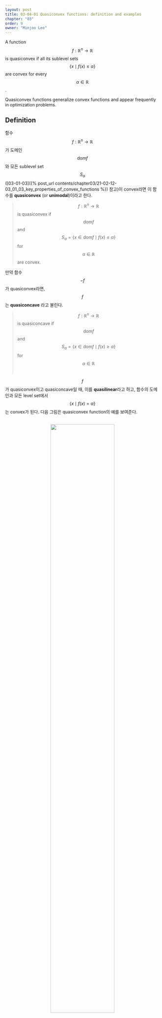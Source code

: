 ```yaml
---
layout: post
title: 03-04-01 Quasiconvex functions: definition and examples
chapter: "03"
order: 9
owner: "Minjoo Lee"
---
```


A function $$f:\mathbb{R}^n \rightarrow \mathbb{R}$$ is quasiconvex if all its sublevel sets $$\{x \mid f(x) \leq \alpha\}$$ are convex for every $$\alpha \in \mathbb{R}$$.

Quasiconvex functions generalize convex functions and appear frequently in optimization problems.

## Definition

함수 $$f: \mathbb{R}^n \rightarrow \mathbb{R}$$가 도메인 $$ \text{dom}f$$와 모든 sublevel set $$S_{\alpha}$$([03-01-03]({% post_url contents/chapter03/21-02-12-03_01_03_key_properties_of_convex_functions %}) 참고)이 convex라면 이 함수를 **quasiconvex** (or **unimodal**)이라고 한다.

>$$f : \mathbb{R}^n \rightarrow \mathbb{R}$$ is quasiconvex if $$\text{dom}f$$ and
>$$S_{\alpha} =\{x \in \text{dom}f \mid f(x) \leq \alpha\}$$ for $$\alpha \in \mathbb{R}$$ are convex.


만약 함수 $$-f$$가 quasiconvex라면, $$f$$는 **quasiconcave** 라고 불린다.<br>
>$$f : \mathbb{R}^n \rightarrow \mathbb{R}$$ is quasiconcave if $$\text{dom}f$$ and
>$$S_{\alpha} = \{ x \in \text{dom}f \mid f(x) \geq \alpha \}$$ for $$\alpha \in \mathbb{R}$$<br>

$$f$$가 quasiconvex이고 quasiconcave일 때, 이를 **quasilinear**라고 하고, 함수의 도메인과 모든 level set에서 $$\{x \mid f(x)=\alpha\}$$는 convex가 된다. 다음 그림은 quasiconvex function의 예를 보여준다.<br><br>

<figure class="image" style="align: center;">
<p align="center">
 <img src="{{ site.baseurl }}/img/chapter_img/chapter03/Fig3.9_quasiconvex_ftn_cAsoUpr.png" alt="" width="70%" height="70%">
 <figcaption style="text-align: center;">[Fig1] quasiconvex function on R [1]</figcaption>
</p>
</figure>


$$\alpha$$에 대하여, $$\alpha$$-sublevel set $$S_{\alpha}$$는 convex, 즉 interval $$[a,b]$$이다. $$\beta$$-sublevel set $$S_{\beta}$$는 interval ($$-\infty,c$$]을 갖는다. **Convex function은 convex sublevel set을 가지며, quasiconvex가 성립하지만, 그 역은 성립하지 않는다.**
> $$f$$ : convex $$\Longrightarrow$$ $$f$$ : quasiconvex


<br>
## Examples

Quasiconvex에서의 다양한 예제를 살펴보자.

#### Logarithm
$$R_{++}$$공간에서의 $$\log x$$는 quasiconvex이다. (또한 quasiconcave이므로, quasilinear의 성질을 갖는다.)
> $$\log x$$ on $$\mathbb{R}$$
<br>


#### Ceiling function
Ceiling function은 quasiconvex이다. (또한 quasiconcave 이다.)
>$$\text{ceil}(x) = \inf \{z \in Z \mid z \geq x\}$$
<br>



#### Length of vector
$$x \in \mathbb{R}^n$$의 길이를 nonzero component의 가장 큰 index 값으로 놓는다면,
>$$f(x) = \max\{i \mid x_i \neq 0\}$$.<br>

이 성립하며, <br>

>$$f(x) \leq \alpha \iff x_i = 0$$ for $$i = \lfloor\alpha\rfloor + 1,...,n.$$ on $$\mathbb{R}^n$$<br>

의 subspace를 만족하므로, quasiconvex이다.<br>
(※ subspace : subspace 내에 있는 모든 원소들은 덧셈, 곱셈에 대해 닫혀있다. $$\mathbb{R}^n$$의 subspace도 convex set 이다.)<br>



#### Linear-fractional function
다음 조건에서, function $$f$$ 는 quasiconvex이자 quasiconcave, 즉 quasilinear이다.<br>
>$$f(x) = \frac{a^Tx+b}{c^Tx+d}$$ with $$\text{dom}f =\{x \mid c^Tx + d > 0\}$$<br>



#### Distance ratio function
$$a, b \in \mathbb{R}^n$$이고, function $$f$$를 다음과 같이 정의할 때, 즉, x와 a 간의 유클리디안 거리와 x와 b 간의 유클리디안 거리의 비율을 나타내는 function $$f$$에서,
$$f$$는 halfspace $$\{x \mid \parallel x - a \parallel_2 \leq \parallel x - b \parallel_2 \}$$ 상에서 quasiconvex이다.

> $$f(x) = \frac{ \parallel x - a \parallel_2 }{ \parallel x - b \parallel_2 } $$<br>


$$\alpha \leq 1$$ 조건에서, 이는 유클리디안 ball 형태의 convex set이 되므로 $$f$$는 quasiconvex가 된다.

